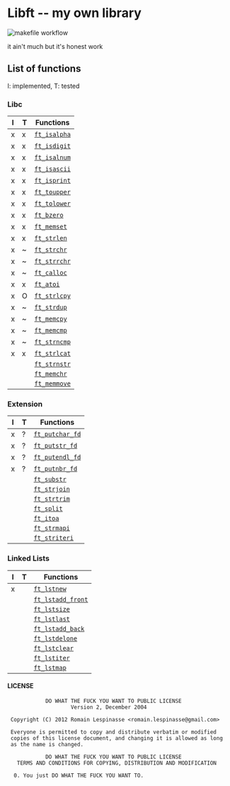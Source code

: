 # Libft -- my own library

![makefile workflow](https://github.com/vincent-lafouasse/libft/actions/workflows/makefile.yml/badge.svg)

it ain't much but it's honest work

## List of functions

I: implemented, T: tested

### Libc

| I | T |  Functions  |
|---|---|-------------|
| x | x | [`ft_isalpha`](src/libc/ctype/ft_isalpha.c)  |
| x | x | [`ft_isdigit`](src/libc/ctype/ft_isdigit.c)  |
| x | x | [`ft_isalnum`](src/libc/ctype/ft_isalnum.c)  |
| x | x | [`ft_isascii`](src/libc/ctype/ft_isascii.c)  |
| x | x | [`ft_isprint`](src/libc/ctype/ft_isprint.c)  |
| x | x | [`ft_toupper`](src/libc/ctype/ft_toupper.c)  |
| x | x | [`ft_tolower`](src/libc/ctype/ft_tolower.c)  |
| x | x | [`ft_bzero`](/src/libc/strings/ft_bzero.c)  |
| x | x | [`ft_memset`](src/libc/string/ft_memset.c)  |
| x | x | [`ft_strlen`](src/libc/string/ft_strlen.c)  |
| x | ~ | [`ft_strchr`](src/libc/string/ft_strchr.c)  |
| x | ~ | [`ft_strrchr`](src/libc/string/ft_strrchr.c)  |
| x | ~ | [`ft_calloc`](src/libc/stdlib/ft_calloc.c)  |
| x | x | [`ft_atoi`](src/libc/stdlib/ft_atoi.c)  |
| x | O | [`ft_strlcpy`](src/libc/string/ft_strlcpy.c)  |
| x | ~ | [`ft_strdup`](src/libc/string/ft_strdup.c)  |
| x | ~ | [`ft_memcpy`](src/libc/string/ft_memcpy.c)  |
| x | ~ | [`ft_memcmp`](src/libc/string/ft_memcmp.c)  |
| x | ~ | [`ft_strncmp`](src/libc/string/ft_strncmp.c)  |
| x | x | [`ft_strlcat`]()  |
|   |   | [`ft_strnstr`]()  |
|   |   | [`ft_memchr`]()  |
|   |   | [`ft_memmove`]()  |

### Extension

| I | T |  Functions  |
|---|---|-------------|
| x | ? | [`ft_putchar_fd`](src/extension/io/ft_putchar_fd.c)  |
| x | ? | [`ft_putstr_fd`](src/extension/io/ft_putstr_fd.c)  |
| x | ? | [`ft_putendl_fd`](src/extension/io/ft_putendl_fd.c)  |
| x | ? | [`ft_putnbr_fd`](src/extension/io/ft_putnbr_fd.c)  |
|   |   | [`ft_substr`]()  |
|   |   | [`ft_strjoin`]()  |
|   |   | [`ft_strtrim`]()  |
|   |   | [`ft_split`]()  |
|   |   | [`ft_itoa`]()  |
|   |   | [`ft_strmapi`]()  |
|   |   | [`ft_striteri`]()  |

### Linked Lists

| I | T |  Functions  |
|---|---|-------------|
| x |   | [`ft_lstnew`](src/list/ft_lstnew.c)  |
|   |   | [`ft_lstadd_front`]()  |
|   |   | [`ft_lstsize`]()  |
|   |   | [`ft_lstlast`]()  |
|   |   | [`ft_lstadd_back`]()  |
|   |   | [`ft_lstdelone`]()  |
|   |   | [`ft_lstclear`]()  |
|   |   | [`ft_lstiter`]()  |
|   |   | [`ft_lstmap`]()  |


#### LICENSE

```
            DO WHAT THE FUCK YOU WANT TO PUBLIC LICENSE
                    Version 2, December 2004

 Copyright (C) 2012 Romain Lespinasse <romain.lespinasse@gmail.com>

 Everyone is permitted to copy and distribute verbatim or modified
 copies of this license document, and changing it is allowed as long
 as the name is changed.

            DO WHAT THE FUCK YOU WANT TO PUBLIC LICENSE
   TERMS AND CONDITIONS FOR COPYING, DISTRIBUTION AND MODIFICATION

  0. You just DO WHAT THE FUCK YOU WANT TO.
```
